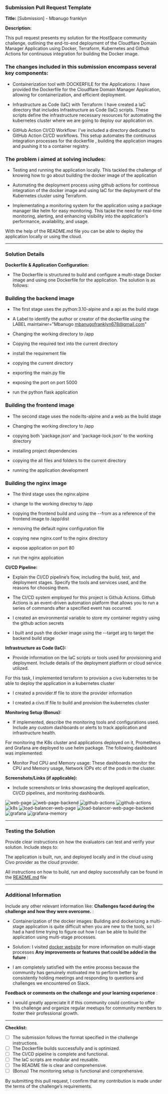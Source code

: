 ### Submission Pull Request Template

**Title:** [Submission] - Mbanugo franklyn

**Description:**

This pull request presents my solution for the HostSpace community challenge, outlining the end-to-end deployment of the Cloudflare Domain Manager Application using Docker, Terraform, Kubernetes and Github Actions for continuous integration for building the Docker image.

### The changes included in this submission encompass several key components:
  
- Containerization tool with DOCKERFILE for the Applications: I have provided the Dockerfile for the Cloudflare Domain Manager Application, allowing for containerization, and efficient deployment.

- Infrastructure as Code (IaC) with Terraform: I have created a IaC directory that includes Infrastructure as Code (IaC) scripts. These scripts define the infrastructure necessary resources for automating the kubernetes cluster where we are going to deploy our application on.

- GitHub Action CI/CD Workflow: I've included a directory dedicated to GitHub Action CI/CD workflows. This setup automates the continuous integration processes for the dockerfile , building the application images and pushing it to a container registry.


### The problem i aimed at solving includes:

- Testing and running the application locally. This tackled the challenge of knowing how to go about building the docker image of the application 

- Automating the deployment process using github actions for continous integration of the docker image and using IaC for the deployment of the Kubernetes cluster using Terraform.

- Implementating a monitoring system for the application using a package manager like helm for easy monitoring. This tacke the need for real-time monitoring, alerting, and enhancing visibility into the application's performance, availability, and usage.

With the help of the README.md file you can be able to deploy the application locally or using the cloud.


---

### Solution Details

**Dockerfile & Application Configuration:**
- The Dockerfile is structured to build and configure a multi-stage Docker image  and using one Dockerfile for the application. The solution is as follows: 

### Building the backend image 
- The first stage uses the python:3.10-alpine and a api as the build stage 
- A Label to identify the author or creator of the dockerfile using the LABEL maintainer="Mbanugo mbanugofranklyn678@gmail.com"

- Changing the working directory to /app

- Copying the required text into the current directory

- install the requirement file

- copying the current directory 

- exporting the main.py file

- exposing the port on port 5000

- run the python flask application

### Building the frontend image 
- The second stage uses the node:lts-alpine and a web as the build stage

- Changing the working directory to /app

- copying both 'package.json' and 'package-lock.json' to the working directory

- installing project dependencies

- copying the all files and folders to the current directory

- running the application development

### Building the nginx image
- The third stage uses the nginx:alpine

- change to the working directoy to /app

- copying the frontend build and using the --from as a reference of the frontend image to /app/dist

- removing the default nginx configuration file

- copying new nginx.conf to the nginx directory

- expose application on port 80

- run the nginx application

**CI/CD Pipeline:**
- Explain the CI/CD pipeline’s flow, including the build, test, and deployment stages. Specify the tools and services used, and the reasons for choosing them.

- The CI/CD system employed for this project is Github Actions. Github Actions is an event-driven automation platform that allows you to run a series of commands after a specified event has occurred. 

- I created an environmental variable to store my container registry using the github action secrets 

- I built and push the docker image using the --target arg to target the backend build stage 


**Infrastructure as Code (IaC):**
- Provide information on the IaC scripts or tools used for provisioning and deployment. Include details of the deployment platform or cloud service utilized.

For this task, I implemented terraform to provision a civo kubernetes to be able to deploy the application in a kubernetes cluster

- I created a provider.tf file to store the provider information

- I created a civo.tf file to build and provision the kubernetes cluster 

**Monitoring Setup (Bonus):**
- If implemented, describe the monitoring tools and configurations used. Include any custom dashboards or alerts to track application and infrastructure health.

For monitoring the K8s cluster and applications deployed on it, Prometheus and Grafana are deployed to use helm package. The following dashboard was implemented:

- Monitor Pod CPU and Memory usage: These dashboards monitor the CPU and Memory usage, Network IOPs etc of the pods in the cluster.

**Screenshots/Links (if applicable):**
- Include screenshots or links showcasing the deployed application, CI/CD pipelines, and monitoring dashboards.

![web-page](/Images/docker-run-locally.png)
![web-page-backend](/Images/docker-run-back.png)
![github-actions](/Images/github-build.png)
![github-actions](/Images/github-build2.png)
![k8s](/Images/k8s.png)
![load-balancer-web-page](/Images/loadbalancer.png)
![load-balancer-web-page-backend](/Images/load-balancer-proxy.png)
![grafana](/Images/grafana.png)
![grafana-memory](/Images/memory.png)






---

### Testing the Solution

Provide clear instructions on how the evaluators can test and verify your solution. Include steps to:

The application is built, run, and deployed locally and in the cloud using Civo provider as the cloud provider.

All instructions on how to build, run and deploy successfully can be found in the [README.md](/README.md) file


---

### Additional Information

Include any other relevant information like:
**Challenges faced during the challenge and how they were overcome.** :
- Containerization of the docker images: Building and dockerizing a multi-stage application is quite difficult when you are new to the tools, so I had a hard time trying to figure out how I can be able to build the application using multi-stage processes. 

- Solution: I visited [docker website](https://docs.docker.com/build/guide/multi-stage/) for more information on multi-stage processes
**Any improvements or features that could be added in the future** :

- I am completely satisfied with the entire process because the community has genuinely motivated me to perform better by consistently holding meetings and responding to questions and challenges we encountered on Slack.

**Feedback or comments on the challenge and your learning experience** :

- I would greatly appreciate it if this community could continue to offer this challenge and organize regular meetups for community members to foster their professional growth.

---

**Checklist:**
- [ ] The submission follows the format specified in the challenge instructions.
- [ ] The Dockerfile builds successfully and is optimized.
- [ ] The CI/CD pipeline is complete and functional.
- [ ] The IaC scripts are modular and reusable.
- [ ] The README file is clear and comprehensive.
- [ ] (Bonus) The monitoring setup is functional and comprehensive.

By submitting this pull request, I confirm that my contribution is made under the terms of the challenge’s requirements.
